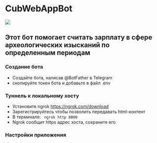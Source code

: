 # CubWebAppBot
<img src="http://cp82453.tmweb.ru/public_images/cubbot.jpg"> 

## Этот бот помогает считать зарплату в сфере археологических изысканий по определенным периодам

### Создание бота
- Создайте бота, написав @BotFather в Telegram
- скопируйте токен бота и добавьте в файл .env

### Туннель к локальному хосту
- Установите ngrok https://ngrok.com/download
- Зарегистрируйтесь чтобы позволить передавать html-контент
- В терминале:
<code> ngrok http 8000 </code>
- Ngrok сообщит https адрес хоста, сохраните его

### Настройки приложения